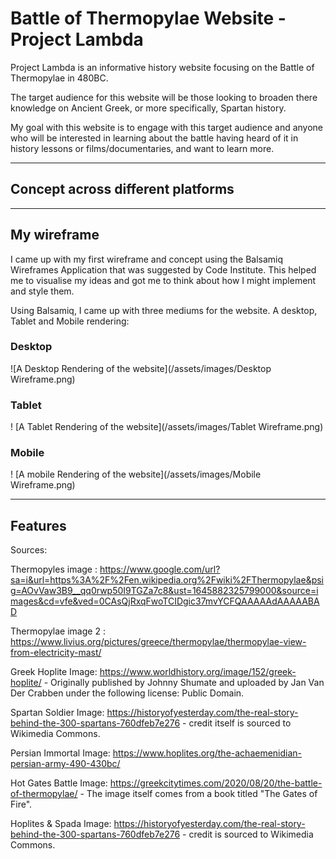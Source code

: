 # Battle of Thermopylae Website - Project Lambda

Project Lambda is an informative history website focusing on the Battle of Thermopylae in 480BC.

The target audience for this website will be those looking to broaden there knowledge on Ancient Greek, or more specifically, Spartan history. 

My goal with this website is to engage with this target audience and anyone who will be interested in learning about the battle having heard of it in history lessons or films/documentaries, and want to learn more. 

---
## Concept across different platforms





---
## My wireframe

I came up with my first wireframe and concept using the Balsamiq Wireframes Application that was suggested by Code Institute. 
This helped me to visualise my ideas and got me to think about how I might implement and style them. 

Using Balsamiq, I came up with three mediums for the website. A desktop, Tablet and Mobile rendering: 

### Desktop

![A Desktop Rendering of the website](/assets/images/Desktop Wireframe.png)

### Tablet

! [A Tablet Rendering of the website](/assets/images/Tablet Wireframe.png)

### Mobile

! [A mobile Rendering of the website](/assets/images/Mobile Wireframe.png)

---

## Features











Sources:

Thermopyles image : https://www.google.com/url?sa=i&url=https%3A%2F%2Fen.wikipedia.org%2Fwiki%2FThermopylae&psig=AOvVaw3B9__qq0rwp50I9TGZa7c8&ust=1645882325799000&source=images&cd=vfe&ved=0CAsQjRxqFwoTCIDgic37mvYCFQAAAAAdAAAAABAD

Thermopylae image 2 : https://www.livius.org/pictures/greece/thermopylae/thermopylae-view-from-electricity-mast/

Greek Hoplite Image: https://www.worldhistory.org/image/152/greek-hoplite/ - Originally published by Johnny Shumate and uploaded by Jan Van Der Crabben under the following license: Public Domain. 

Spartan Soldier Image: https://historyofyesterday.com/the-real-story-behind-the-300-spartans-760dfeb7e276 - credit itself is sourced to Wikimedia Commons. 

Persian Immortal Image: https://www.hoplites.org/the-achaemenidian-persian-army-490-430bc/

Hot Gates Battle Image: https://greekcitytimes.com/2020/08/20/the-battle-of-thermopylae/ - The image itself comes from a book titled "The Gates of Fire".

Hoplites & Spada Image: https://historyofyesterday.com/the-real-story-behind-the-300-spartans-760dfeb7e276 - credit is sourced to Wikimedia Commons.